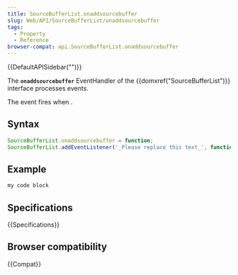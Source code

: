 ```yaml
---
title: SourceBufferList.onaddsourcebuffer
slug: Web/API/SourceBufferList/onaddsourcebuffer
tags:
  - Property
  - Reference
browser-compat: api.SourceBufferList.onaddsourcebuffer
---
```

{{DefaultAPISidebar("")}}

The **`onaddsourcebuffer`** EventHandler of the {{domxref("SourceBufferList")}} interface processes  events.

The  event fires when .

## Syntax

```js
SourceBufferList.onaddsourcebuffer = function;
SourceBufferList.addEventListener('_Please replace this text_', function);
```

## Example

```js
my code block
```

## Specifications

{{Specifications}}

## Browser compatibility

{{Compat}}

